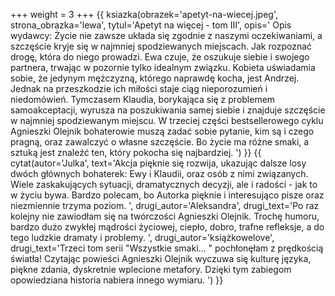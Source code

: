 +++
weight = 3
+++
{{ ksiazka(obrazek='apetyt-na-wiecej.jpeg', strona_obrazka='lewa', tytul='Apetyt na więcej - tom III', opis='
Opis wydawcy:
Życie nie zawsze układa się zgodnie z naszymi oczekiwaniami, a szczęście kryje się w najmniej spodziewanych miejscach. Jak rozpoznać drogę, która do niego prowadzi. Ewa czuje, że oszukuje siebie i swojego partnera, trwając w pozornie tylko idealnym związku. Kobieta uświadamia sobie, że jedynym mężczyzną, którego naprawdę kocha, jest Andrzej. Jednak na przeszkodzie ich miłości staje ciąg nieporozumień i niedomówień. Tymczasem Klaudia, borykająca się z problemem samoakceptacji, wyrusza na poszukiwania samej siebie i znajduje szczęście w najmniej spodziewanym miejscu. W trzeciej części bestsellerowego cyklu Agnieszki Olejnik bohaterowie muszą zadać sobie pytanie, kim są i czego pragną, oraz zawalczyć o własne szczęście. Bo życie ma różne smaki, a sztuką jest znaleźć ten, który pokocha się najbardziej.
') }}
{{ cytat(autor='Julka', text='Akcja pięknie się rozwija, ukazując dalsze losy dwóch głównych bohaterek: Ewy i Klaudii, oraz osób z nimi związanych. Wiele zaskakujących sytuacji, dramatycznych decyzji, ale i radości - jak to w życiu bywa. Bardzo polecam, bo Autorka pięknie i interesująco pisze oraz niezmiennie trzyma poziom. ', drugi_autor='Aleksandra', drugi_text='Po raz kolejny nie zawiodłam się na twórczości Agnieszki Olejnik. Trochę humoru, bardzo dużo zwykłej mądrości życiowej, ciepło, dobro, trafne refleksje, a do tego ludzkie dramaty i problemy. ', drugi_autor='książkowelove', drugi_text='Trzeci tom serii "Wszystkie smaki... " pochłonęłam z prędkością światła! Czytając powieści Agnieszki Olejnik wyczuwa się kulturę języka, piękne zdania, dyskretnie wplecione metafory. Dzięki tym zabiegom opowiedziana historia nabiera innego wymiaru. ') }}
